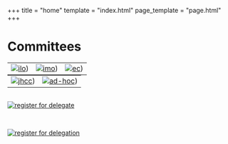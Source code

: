 +++
title = "home"
template = "index.html"
page_template = "page.html"
+++

<style>
div img {
  margin: 0 auto;
  width: 200px;
  height: auto;
}

table {
  margin: 0 auto;
}
</style>

# Committees

||||
|---|---|---|
|[![ilo](/ilo.png)](/reg-for-delegate))|[![imo](/imo.png)](/reg-for-delegate))|[![ec](/ec.png)](/reg-for-delegate))|

|||
|---|---|
|[![jhcc](/jhcc.png)](/reg-for-delegate))|[![ad-hoc](/adhoc.png)](/reg-for-delegate))|

<br />

[![register for delegate](/reg-btn.png)](/reg-for-delegate)

<br />

[![register for delegation](/reg-delegations.png)](/reg-for-delegation)
